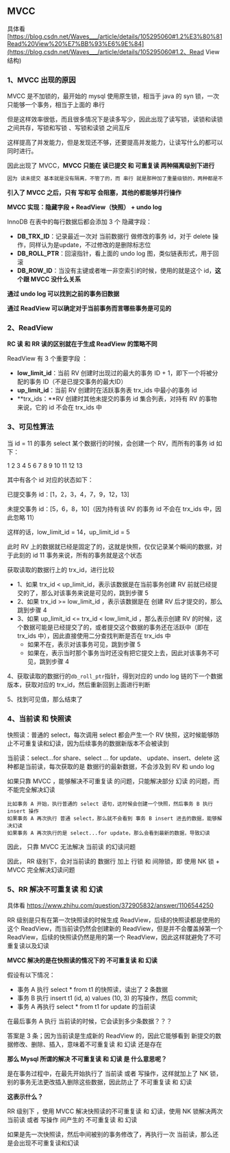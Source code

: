 ## MVCC

具体看  [https://blog.csdn.net/Waves___/article/details/105295060#1.2%E3%80%81Read%20View%20%E7%BB%93%E6%9E%84](https://blog.csdn.net/Waves___/article/details/105295060#1.2、Read View 结构) 



### 1、MVCC 出现的原因

MVCC 是不加锁的，最开始的 mysql 使用原生锁，相当于 java  的 syn 锁，一次只能够一个事务，相当于上面的 串行

但是这样效率很低，而且很多情况下是读多写少，因此出现了读写锁，读锁和读锁之间共存，写锁和写锁 、写锁和读锁 之间互斥

这样提高了并发能力，但是发现还不够，还要提高并发能力，让读写什么的都可以同时进行。

因此出现了 MVCC，**MVCC 只能在 读已提交 和 可重复读 两种隔离级别下进行**

```java
因为 读未提交 基本就是没有隔离，不管了的，而 串行 就是那种加了重量级锁的，两种都是不同方面的极端
```



**引入了 MVCC 之后，只有 写和写 会阻塞，其他的都能够并行操作**



**MVCC 实现：隐藏字段 + ReadView（快照） + undo log**

InnoDB 在表中的每行数据后都会添加 3 个 隐藏字段：

- **DB_TRX_ID**：记录最近一次对 当前数据行 做修改的事务 id，对于 delete 操作，同样认为是update，不过修改的是删除标志位
- **DB_ROLL_PTR**：回滚指针，看上面的 undo log 图，类似链表形式，用于回滚
- **DB_ROW_ID**：当没有主键或者唯一非空索引的时候，使用的就是这个 id，**这个跟 MVCC 没什么关系**

**通过 undo log 可以找到之前的事务旧数据**

**通过 ReadView 可以确定对于当前事务而言哪些事务是可见的**



### 2、ReadView

**RC 读 和 RR 读的区别就在于生成 ReadView 的策略不同**



ReadView 有 3 个重要字段 ：

- **low_limit_id**：当前 RV 创建时出现过的最大的事务 ID + 1，即下一个将被分配的事务 ID（不是已提交事务的最大ID）
- **up_limit_id**：当前 RV 创建时在活跃事务表 trx_ids 中最小的事务 id
- **trx_ids：**RV 创建时其他未提交的事务 id 集合列表，对持有 RV 的事物来说，它的 id 不会在 trx_ids 中



### 3、可见性算法

当 id = 11 的事务 select 某个数据行的时候，会创建一个 RV，而所有的事务 id 如下：

1	2	3	4	5	6	7	8	9	10	11	12	13	

其中有各个 id 对应的状态如下：

已提交事务 id：[1，2，3，4，7，9，12，13]

未提交事务 id：[5，6，8，10]（因为持有该 RV 的事务 id 不会在 trx_ids 中，因此忽略 11）

这样的话，low_limit_id = 14，up_limit_id = 5

此时 RV 上的数据就已经是固定了的，这就是快照，仅仅记录某个瞬间的数据，对于此刻的 id 11 事务来说，所有的事务就是这个状态

获取读取的数据行上的 trx_id，进行比较

- 1、如果 trx_id < up_limit_id，表示该数据是在当前事务创建 RV 前就已经提交的了，那么对该事务来说是可见的，跳到步骤 5
- 2、如果 trx_id >= low_limit_id ，表示该数据是在 创建 RV 后才提交的，那么跳到步骤 4
- 3、如果 up_limit_id <= trx_id < low_limit_id ，那么表示创建 RV 的时候，这个数据可能是已经提交了的，或者提交这个数据的事务还在活跃中（即在 trx_ids 中），因此直接使用二分查找判断是否在 trx_ids 中
  - 如果不在，表示对该事务可见，跳到步骤 5
  - 如果在，表示当时那个事务当时还没有把它提交上去，因此对该事务不可见，跳到步骤 4

4、获取读取的数据行的` db_roll_ptr `指针，得到对应的 undo log 链的下一个数据版本，获取对应的 trx_id，然后重新回到上面进行判断

5、找到可见值，那么结束了



### 4、当前读 和 快照读

快照读：普通的 select，每次调用 select 都会产生一个 RV 快照，这时候能够防止不可重复读和幻读，因为后续事务的数据新版本不会被读到

当前读：select...for share、select ... for update、 update、insert、delete 这种都是当前读，每次获取的是 数据行的最新数据，不会涉及到 RV 和 undo log

如果只靠 MVCC ，能够解决不可重复读 的问题，只能解决部分 幻读 的问题，而不能完全解决幻读

```
比如事务 A 开始，执行普通的 select 语句，这时候会创建一个快照，然后事务 B 执行 insert 操作
如果事务 A 再次执行 普通 select，那么就不会看到 事务 B insert 进去的数据，能够解决幻读
如果事务 A 再次执行的是 select...for update，那么会看到最新的数据，导致幻读
```

因此， 只靠 MVCC 无法解决 当前读 的幻读问题

因此， RR 级别下，会对当前读的 数据行 加上 行锁 和 间隙锁，即 使用 NK 锁 + MVCC 完全解决幻读问题



### 5、RR 解决不可重复读 和 幻读

具体看   https://www.zhihu.com/question/372905832/answer/1106544250 



RR 级别是只有在第一次快照读的时候生成 ReadView，后续的快照读都是使用的这个 ReadView，而当前读仍然会创建新的 ReadView，但是并不会覆盖掉第一个 ReadView，后续的快照读仍然是用的第一个 ReadView，因此这样就避免了不可重复读以及幻读

**MVCC 解决的是在快照读的情况下的 不可重复读 和 幻读**



假设有以下情况：

- 事务 A 执行 select * from t1 的快照读，读出了 2 条数据
- 事务 B 执行 insert t1 (id, a) values (10, 3) 的写操作，然后 commit;
- 事务 A 再执行 select * from t1 for update 的当前读

在最后事务 A 执行 当前读的时候，它会读到多少条数据？？？

答案是 3 条；因为当前读是生成新的 ReadView 的，因此它能够看到 新提交的数据修改、删除、插入，意味着不可重复读 和 幻读 还是存在



**那么 Mysql 所谓的解决 不可重复读 和 幻读 是 什么意思呢？**

是在事务过程中，在最先开始执行了 当前读 或者 写操作，这样就加上了 NK 锁，别的事务无法更改插入删除这些数据，因此防止了 不可重复读 和 幻读



**这表示什么？**

RR 级别下 ，使用 MVCC 解决快照读的不可重复读 和 幻读，使用 NK 锁解决两次 当前读 或者 写操作 间产生的 不可重复读 和 幻读

如果是先一次快照读，然后中间被别的事务修改了，再执行一次 当前读，那么还是会出现不可重复读和幻读

